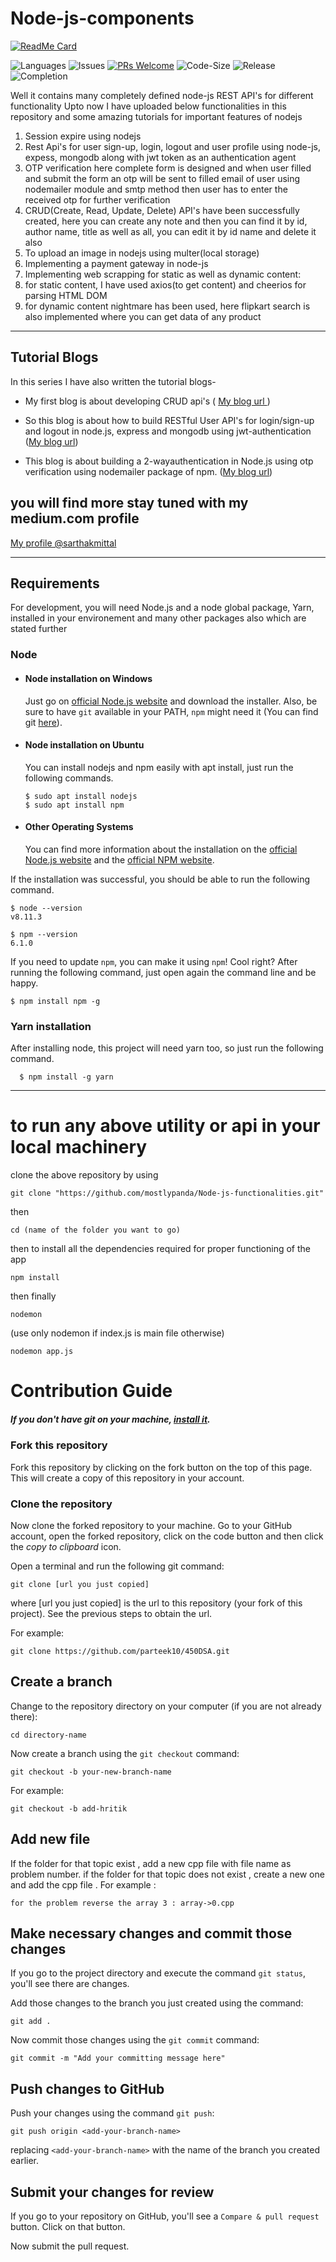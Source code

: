 # Node-js-components
[![ReadMe Card](https://github-readme-stats.vercel.app/api/pin/?username=mostlypanda&repo=Node-js-functionalities&show_icons=true&theme=radical)](https://github.com/anuraghazra/github-readme-stats)


![Languages](https://img.shields.io/github/languages/count/mostlypanda/node-js-functionalities?style=plastic)
![Issues](https://img.shields.io/github/issues/mostlypanda/node-js-functionalities?style=plastic)
[![PRs Welcome](https://img.shields.io/badge/PRs-welcome-brightgreen.svg?style=flat&logo=github)](https://github.com/mostlypanda/Node-js-functionalities)
![Code-Size](https://img.shields.io/github/languages/code-size/mostlypanda/node-js-functionalities?style=plastic)
![Release](https://img.shields.io/github/v/release/mostlypanda/node-js-functionalities?style=plastic)
![Completion](https://img.shields.io/badge/Project%20Phase-Keep%20updating%20New%20Ideas-blue?style=plastic)

Well it contains many completely defined node-js REST API's for different functionality
Upto now I have uploaded below functionalities in this repository and some amazing tutorials for important features of nodejs

1. Session expire using nodejs
2. Rest Api's for user sign-up, login, logout and user profile using node-js, expess, mongodb along with jwt token as an authentication agent
3. OTP verification here complete form is designed and when user filled and submit the form an otp will be sent to filled email of user using nodemailer module and smtp method 
then user has to enter the received otp for further verification
4. CRUD(Create, Read, Update, Delete) API's have been successfully created, here you can create any note and then you can find it by id, author name, title as well as all, you can edit it by id name and delete it also
5. To upload an image in nodejs using multer(local storage)
6. Implementing a payment gateway in node-js
7. Implementing web scrapping for static as well as dynamic content:
  1. for static content, I have used axios(to get content) and cheerios for parsing HTML DOM
  2. for dynamic content nightmare has been used, here flipkart search is also implemented where you can get data of any product 
---
## Tutorial Blogs
In this series I have also written the tutorial blogs-
* My first blog is about developing CRUD api's 
( [My blog url ](https://medium.com/@sarthakmittal1461/to-make-restful-crud-apis-with-node-js-express-and-mongodb-5e76a7d2d8fe) )

* So this blog is about how to build RESTful User API's for login/sign-up and logout in node.js, express and mongodb using jwt-authentication
([My blog url](https://medium.com/@sarthakmittal1461/to-build-login-sign-up-and-logout-restful-apis-with-node-js-using-jwt-authentication-f3d7287acca2))

* This blog is about building a 2-wayauthentication in Node.js using otp verification using nodemailer package of npm.
([My blog url](https://medium.com/@sarthakmittal1461/to-build-otp-verification-for-2-way-authentication-using-node-js-and-express-9e8a68836d62))

## you will find more stay tuned with my medium.com profile 
[My profile @sarthakmittal](https://medium.com/@sarthakmittal1461)

---
## Requirements

For development, you will need Node.js and a node global package, Yarn, installed in your environement and many other packages also which are stated further

### Node
- #### Node installation on Windows

  Just go on [official Node.js website](https://nodejs.org/) and download the installer.
Also, be sure to have `git` available in your PATH, `npm` might need it (You can find git [here](https://git-scm.com/)).

- #### Node installation on Ubuntu

  You can install nodejs and npm easily with apt install, just run the following commands.

      $ sudo apt install nodejs
      $ sudo apt install npm

- #### Other Operating Systems
  You can find more information about the installation on the [official Node.js website](https://nodejs.org/) and the [official NPM website](https://npmjs.org/).

If the installation was successful, you should be able to run the following command.

    $ node --version
    v8.11.3

    $ npm --version
    6.1.0

If you need to update `npm`, you can make it using `npm`! Cool right? After running the following command, just open again the command line and be happy.

    $ npm install npm -g

###
### Yarn installation
  After installing node, this project will need yarn too, so just run the following command.

      $ npm install -g yarn

---


# to run any above utility or api in your local machinery
clone the above repository by using 
```
git clone "https://github.com/mostlypanda/Node-js-functionalities.git"
```
then
```
cd (name of the folder you want to go)
```
then to install all the dependencies required for proper functioning of the app
```
npm install 
```
then finally
```
nodemon
```
(use only nodemon if index.js is main file otherwise)

```
nodemon app.js
```

# Contribution Guide
##### If you don't have git on your machine, [install it](https://help.github.com/articles/set-up-git/).

### Fork this repository

Fork this repository by clicking on the fork button on the top of this page.
This will create a copy of this repository in your account.

### Clone the repository

Now clone the forked repository to your machine. Go to your GitHub account, open the forked repository, click on the code button and then click the _copy to clipboard_ icon.

Open a terminal and run the following git command:

```
git clone [url you just copied]
```

where [url you just copied] is the url to this repository (your fork of this project). See the previous steps to obtain the url.

For example:

```
git clone https://github.com/parteek10/450DSA.git
```

## Create a branch

Change to the repository directory on your computer (if you are not already there):

```
cd directory-name
```

Now create a branch using the `git checkout` command:

```
git checkout -b your-new-branch-name
```

For example:

```
git checkout -b add-hritik
```

## Add new file 

If the folder for that topic exist , add a new cpp file with file name as problem number. if the folder for that topic does not exist , create a new one and add the cpp file . 
For example : 
```
for the problem reverse the array 3 : array->0.cpp   
```

## Make necessary changes and commit those changes

If you go to the project directory and execute the command `git status`, you'll see there are changes.

Add those changes to the branch you just created using the command:

```
git add .
```

Now commit those changes using the `git commit` command:

```
git commit -m "Add your committing message here"
```

## Push changes to GitHub

Push your changes using the command `git push`:

```
git push origin <add-your-branch-name>
```

replacing `<add-your-branch-name>` with the name of the branch you created earlier.

## Submit your changes for review

If you go to your repository on GitHub, you'll see a `Compare & pull request` button. Click on that button.

Now submit the pull request.

